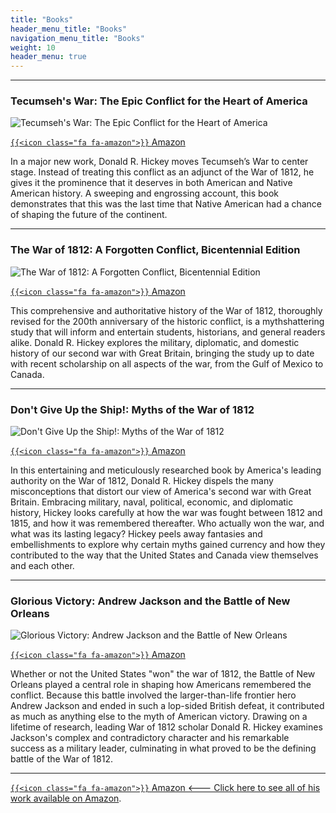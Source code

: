 ```yaml
---
title: "Books"
header_menu_title: "Books"
navigation_menu_title: "Books"
weight: 10
header_menu: true
---
```


---

### Tecumseh's War: The Epic Conflict for the Heart of America

![Tecumseh's War: The Epic Conflict for the Heart of America](images/books/tecumsehs-war.jpg)

[`{{<icon class="fa fa-amazon">}}` Amazon](https://www.amazon.com/Tecumsehs-War-Conflict-Heart-America/dp/1594164053/)

In a major new work, Donald R. Hickey moves Tecumseh’s War to center stage. Instead of treating this conflict as an adjunct of the War of 1812, he gives it the prominence that it deserves in both American and Native American history. A sweeping and engrossing account, this book demonstrates that this was the last time that Native American had a chance of shaping the future of the continent.

---

### The War of 1812: A Forgotten Conflict, Bicentennial Edition

![The War of 1812: A Forgotten Conflict, Bicentennial Edition](images/books/war-of-1812.jpg)

[`{{<icon class="fa fa-amazon">}}` Amazon](https://www.amazon.com/War-1812-Forgotten-Conflict/dp/0252016130/)

This comprehensive and authoritative history of the War of 1812, thoroughly revised for the 200th anniversary of the
historic conflict, is a mythshattering study that will inform and entertain students, historians, and general readers alike. Donald R. Hickey explores the military, diplomatic, and domestic history of our second war with Great Britain, bringing the study up to date with recent scholarship on all aspects of the war, from the Gulf of Mexico to Canada.

---

### Don't Give Up the Ship!: Myths of the War of 1812

![Don't Give Up the Ship!: Myths of the War of 1812](images/books/dont-give-up-the-ship.jpg)

[`{{<icon class="fa fa-amazon">}}` Amazon](https://www.amazon.com/Dont-Give-Up-Ship-Myths/dp/0252031792)

In this entertaining and meticulously researched book by America's leading authority on the War of 1812, Donald R. Hickey dispels the many misconceptions that distort our view of America's second war with Great Britain. Embracing military, naval, political, economic, and diplomatic history, Hickey looks carefully at how the war was fought between 1812 and 1815, and how it was remembered thereafter. Who actually won the war, and what was its lasting legacy? Hickey peels away fantasies and embellishments to explore why certain myths gained currency and how they contributed to the way that the United States and Canada view themselves and each other.

---

### Glorious Victory: Andrew Jackson and the Battle of New Orleans

![Glorious Victory: Andrew Jackson and the Battle of New Orleans](images/books/glorious-victory.jpg)

[`{{<icon class="fa fa-amazon">}}` Amazon](https://www.amazon.com/Glorious-Victory-Jackson-Orleans-Witness/dp/1421417030/)

Whether or not the United States "won" the war of 1812, the Battle of New Orleans played a central role in shaping how Americans remembered the conflict.  Because this battle involved the larger-than-life frontier hero Andrew Jackson and ended in such a lop-sided British defeat, it contributed as much as anything else to the myth of American victory.   Drawing on a lifetime of research, leading War of 1812 scholar Donald R. Hickey examines Jackson's complex and contradictory character and his remarkable success as a military leader, culminating in what proved to be the defining battle of the War of 1812.

---

[`{{<icon class="fa fa-amazon">}}` Amazon <--- Click here to see all of his work available on Amazon](https://www.amazon.com/stores/Donald-R.-Hickey/author/B001ITW0L4).